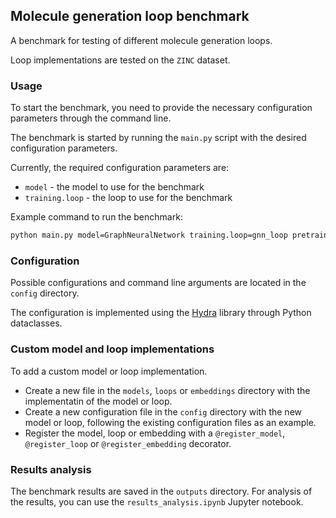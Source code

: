 ## Molecule generation loop benchmark
A benchmark for testing of different molecule generation loops.

Loop implementations are tested on the `ZINC` dataset.


### Usage
To start the benchmark, you need to provide the necessary configuration parameters through the command line.

The benchmark is started by running the `main.py` script with the desired configuration parameters.

Currently, the required configuration parameters are:
- `model` - the model to use for the benchmark
- `training.loop` - the loop to use for the benchmark

Example command to run the benchmark:
```bash
python main.py model=GraphNeuralNetwork training.loop=gnn_loop pretraining.enabled=True _repeat=1
```

### Configuration
Possible configurations and command line arguments are located in the `config` directory.

The configuration is implemented using the [Hydra](https://hydra.cc/) library through Python dataclasses.

### Custom model and loop implementations
To add a custom model or loop implementation. 

- Create a new file in the `models`, `loops` or `embeddings` directory with the implementatin of the model or loop.
- Create a new configuration file in the `config` directory with the new model or loop, following the existing configuration files as an example.
- Register the model, loop or embedding with a `@register_model`, `@register_loop` or `@register_embedding` decorator.

### Results analysis
The benchmark results are saved in the `outputs` directory. For analysis of the results, you can use the `results_analysis.ipynb` Jupyter notebook.
